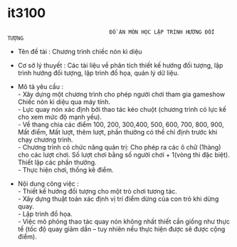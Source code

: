 # it3100
                                    ĐỒ ÁN MÔN HỌC LẬP TRÌNH HƯỚNG ĐỐI TƯỢNG

- Tên đề tài : Chương trình chiếc nón kì diệu
- Cơ sở lý thuyết : Các tài liệu về phân tích thiết kế hướng đối tượng, lập trình hướng đối tượng,
lập trình đồ họa, quản lý dữ liệu.

- Mô tả yêu cầu :
<br> - Xây dựng một chương trình cho phép người chơi tham gia gameshow Chiếc nón kì diệu qua máy
tính.
<br> - Lực quay nón xác định bởi thao tác kéo chuột (chương trình có lực kế cho xem mức độ mạnh
yếu).
<br> - Về thang chia các điểm 100, 200, 300,400, 500, 600, 700, 800, 900, Mất điểm, Mất lượt,
thêm lượt, phần thưởng có thể chỉ định trước khi chạy chương trình.
<br> - Chương trình có chức năng quản trị: Cho phép ra các ô chữ (1hàng) cho các lượt chơi. Số
lượt chơi bằng số người chơi + 1(vòng thi đặc biệt). Thiết lập các phần thưởng.
<br> - Thực hiện chơi, thống kê điểm.

- Nội dung công việc :
<br> - Thiết kế hướng đối tượng cho một trò chơi tương tác.
<br> - Xây dựng thuật toán xác định vị trí điểm dừng của con trỏ khi dừng quay.
<br> - Lập trình đồ họa.
<br> - Việc mô phỏng thao tác quay nón không nhất thiết cần giống như thực tế (tốc độ quay giảm
dần – tuy nhiên nếu thực hiện được sẽ được cộng điểm).
